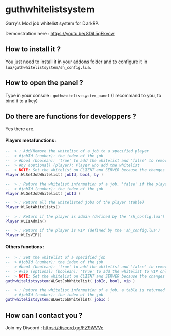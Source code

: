 # guthwhitelistsystem
Garry's Mod job whitelist system for DarkRP.

Demonstration here : https://youtu.be/8DiL5qEkvcw

## How to install it ?

You just need to install it in your addons folder and to configure it in `lua/guthwhitelistsystem/sh_config.lua`.

## How to open the panel ?

Type in your console : `guthwhitelistsystem_panel`
(I recommand to you, to bind it to a key)

## Do there are functions for developpers ?

Yes there are.

#### Players metafunctions :
```lua
--  > : Add/Remove the whitelist of a job to a specified player
--  > #jobId (number): the index of the job
--  > #bool (boolean): 'true' to add the whitelist and 'false' to remove it
--  > #by (optional) (player): Player who add the whitelist
--  > NOTE: Set the whitelist on CLIENT and SERVER because the changes are not networked
Player:WLSetJobWhitelist( jobId, bool, by )

--  > : Return the whitelist information of a job, 'false' if the player is not whitelisted and a table if it is 
--  > #jobId (number): the index of the job
Player:WLGetJobWhitelist( jobId )

--  > : Return all the whitelisted jobs of the player (table)
Player:WLGetWhitelists()

--  > : Return if the player is admin (defined by the 'sh_config.lua')
Player:WLIsAdmin()

--  > : Return if the player is VIP (defined by the 'sh_config.lua')
Player:WLIsVIP()
```

#### Others functions :
```lua
--  > : Set the whitelist of a specified job
--  > #jobId (number): the index of the job
--  > #bool (boolean): 'true' to add the whitelist and 'false' to remove it
--  > #vip (optional) (boolean): 'true' to add the whitelist to VIP only and 'false' to remove it
--  > NOTE: Set the whitelist on CLIENT and SERVER because the changes are not networked
guthwhitelistsystem:WLSetJobWhitelist( jobId, bool, vip )

--  > : Return the whitelist information of a job, a table is returned
--  > #jobId (number): the index of the job
guthwhitelistsystem:WLGetJobWhitelist( jobId )
```

## How can I contact you ?

Join my Discord : https://discord.gg/FZ9WVVe

